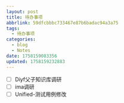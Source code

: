 ```yaml
---
layout: post
title: 待办事项
abbrlink: 59dfcbbbc733467e87b6badac94a3a75
tags:
  - 待办事项
categories:
  - blog
  - Notes
date: 1758159083356
updated: 1758159232883
---
```


- [ ] Diyf父子知识库调研
- [ ] ima调研
- [ ] Unified-测试用例修改
